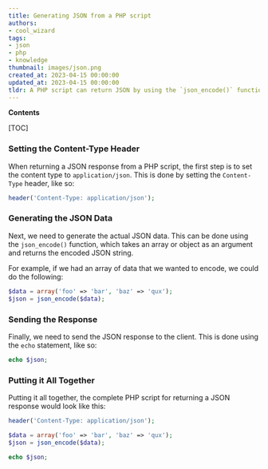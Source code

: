 ```yaml
---
title: Generating JSON from a PHP script
authors:
- cool_wizard
tags:
- json
- php
- knowledge
thumbnail: images/json.png
created_at: 2023-04-15 00:00:00
updated_at: 2023-04-15 00:00:00
tldr: A PHP script can return JSON by using the `json_encode()` function.
---
```


**Contents**

[TOC]

### Setting the Content-Type Header

When returning a JSON response from a PHP script, the first step is to set the content type to `application/json`. This is done by setting the `Content-Type` header, like so:

```php
header('Content-Type: application/json');
```

### Generating the JSON Data

Next, we need to generate the actual JSON data. This can be done using the `json_encode()` function, which takes an array or object as an argument and returns the encoded JSON string.

For example, if we had an array of data that we wanted to encode, we could do the following:

```php
$data = array('foo' => 'bar', 'baz' => 'qux');
$json = json_encode($data);
```

### Sending the Response

Finally, we need to send the JSON response to the client. This is done using the `echo` statement, like so:

```php
echo $json;
```

### Putting it All Together

Putting it all together, the complete PHP script for returning a JSON response would look like this:

```php
header('Content-Type: application/json');

$data = array('foo' => 'bar', 'baz' => 'qux');
$json = json_encode($data);

echo $json;
```
